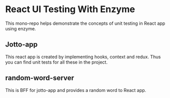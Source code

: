 # React UI Testing With Enzyme

This mono-repo helps demonstrate the concepts of unit testing in React app using enzyme.

## Jotto-app
This react app is created by implementing hooks, context and redux. Thus you can find unit tests for all these in the project.

## random-word-server
This is BFF for jotto-app and provides a random word to React app.